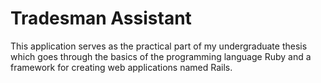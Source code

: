 # Tradesman Assistant

This application serves as the practical part of my undergraduate thesis which goes through the basics of the
programming language Ruby and a framework for creating web applications named Rails.
